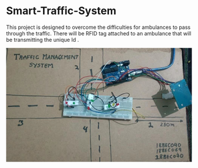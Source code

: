 # Smart-Traffic-System

This project is designed to overcome the difficulties for ambulances to pass through the traffic. There will be RFID tag attached to an ambulance that will be transmitting the unique Id .

<img src="/trafficImage.jpeg" alt="My cool logo"/>

